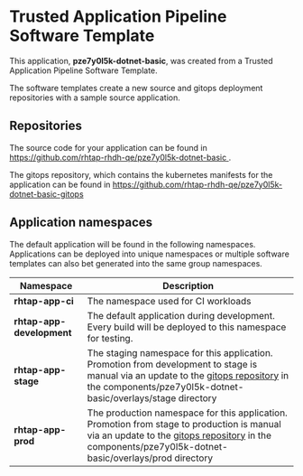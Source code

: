 # Trusted Application Pipeline Software Template

This application, **pze7y0l5k-dotnet-basic**, was created from a Trusted Application Pipeline Software Template.

The software templates create a new source and gitops deployment repositories with a sample source application. 

## Repositories

The source code for your application can be found in [https://github.com/rhtap-rhdh-qe/pze7y0l5k-dotnet-basic ](https://github.com/rhtap-rhdh-qe/pze7y0l5k-dotnet-basic ).
 
The gitops repository, which contains the kubernetes manifests for the application can be found in 
[https://github.com/rhtap-rhdh-qe/pze7y0l5k-dotnet-basic-gitops ](https://github.com/rhtap-rhdh-qe/pze7y0l5k-dotnet-basic-gitops ) 

## Application namespaces 

The default application will be found in the following namespaces. Applications can be deployed into unique namespaces or multiple software templates can also bet generated into the same group namespaces.  

|  Namespace   |  Description   |  
| -------- | -------- |
| **rhtap-app-ci** | The namespace used for CI workloads |
| **rhtap-app-development** | The default application during development. Every build will be deployed to this namespace for testing. |
| **rhtap-app-stage** | The staging namespace for this application. Promotion from development to stage is manual via an update to the [gitops repository](https://github.com/rhtap-rhdh-qe/pze7y0l5k-dotnet-basic-gitops ) in the components/pze7y0l5k-dotnet-basic/overlays/stage directory |
| **rhtap-app-prod** | The production namespace for this application. Promotion from stage to production is manual via an update to the [gitops repository](https://github.com/rhtap-rhdh-qe/pze7y0l5k-dotnet-basic-gitops ) in the components/pze7y0l5k-dotnet-basic/overlays/prod directory |